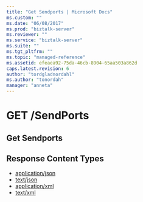 ```yaml
---
title: "Get Sendports | Microsoft Docs"
ms.custom: ""
ms.date: "06/08/2017"
ms.prod: "biztalk-server"
ms.reviewer: ""
ms.service: "biztalk-server"
ms.suite: ""
ms.tgt_pltfrm: ""
ms.topic: "managed-reference"
ms.assetid: efeaea92-75da-46cb-8904-65aa503a862d
caps.latest.revision: 6
author: "tordgladnordahl"
ms.author: "tonordah"
manager: "anneta"
---
```

# GET /SendPorts
## Get Sendports

Response Content Types
---

- [application/json](../feature-pack-1/get-sendports-application-json.md)
- [text/json](../feature-pack-1/get-sendports-text-json.md)
- [application/xml](../feature-pack-1/get-sendports-application-xml.md)
- [text/xml](../feature-pack-1/get-sendports-text-xml.md)